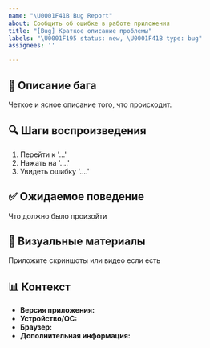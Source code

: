 ```yaml
---
name: "\U0001F41B Bug Report"
about: Сообщить об ошибке в работе приложения
title: "[Bug] Краткое описание проблемы"
labels: "\U0001F195 status: new, \U0001F41B type: bug"
assignees: ''

---
```


## 🐛 Описание бага
Четкое и ясное описание того, что происходит.

## 🔍 Шаги воспроизведения
1. Перейти к '...'
2. Нажать на '....'
3. Увидеть ошибку '....'

## ✅ Ожидаемое поведение
Что должно было произойти

## 📸 Визуальные материалы
Приложите скриншоты или видео если есть

## 📊 Контекст
- **Версия приложения:**
- **Устройство/ОС:**
- **Браузер:**
- **Дополнительная информация:**
